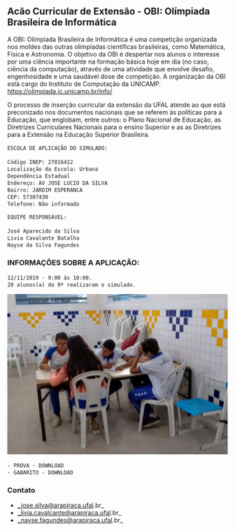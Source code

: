 
## Acão Curricular de Extensão - OBI: Olímpiada Brasileira de Informática

A OBI: Olímpiada Brasileira de Informática é uma competição organizada nos moldes das outras olimpíadas científicas brasileiras, como Matemática, Física e Astronomia. O objetivo da OBI é despertar nos alunos o interesse por uma ciência importante na formação básica hoje em dia (no caso, ciência da computação), através de uma atividade que envolve desafio, engenhosidade e uma saudável dose de competição. A organização da OBI está cargo do Instituto de Computação da UNICAMP. https://olimpiada.ic.unicamp.br/info/

O processo de inserção curricular da extensão da UFAL atende ao que está preconizado nos documentos nacionais que se referem às políticas para a Educação, que englobam, entre outros: o Plano Nacional de Educação, as Diretrizes Curriculares Nacionais para o ensino Superior e as as Diretrizes para a Extensão na Educação Superior Brasileira.


```
ESCOLA DE APLICAÇÃO DO SIMULADO:

Código INEP: 27016412
Localização da Escola: Urbana
Dependência	Estadual
Endereço: AV JOSE LUCIO DA SILVA
Bairro: JARDIM ESPERANCA
CEP: 57307430
Telefone: Não informado

```

```
EQUIPE RESPONSÁVEL:

José Aparecido da Silva
Livia Cavalante Batalha
Nayse da Silva Fagundes

```

### INFORMAÇÕES SOBRE A APLICAÇÃO:
```
12/11/2019 - 9:00 ás 10:00.
20 alunos(a) do 9º realizaram o simulado.
```

![Image](files/imagem.png.jpg)

```
- PROVA - DOWNLOAD
- GABARITO - DOWNLOAD
```


### Contato

- _jose.silva@arapiraca.ufal.br_
- _livia.cavalcante@arapiraca.ufal.br_
- _nayse.fagundes@arapiraca.ufal.br_
